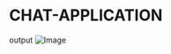# CHAT-APPLICATION
output
![Image](https://github.com/user-attachments/assets/afce68b5-faec-4bd7-9c3a-430a5d826afe)
